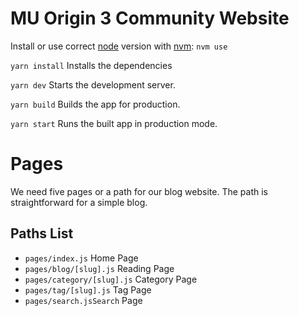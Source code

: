 # MU Origin 3 Community Website

Install or use correct [node](https://github.com/nodejs/node) version with [nvm](https://github.com/nvm-sh/nvm): `nvm use`

`yarn install` Installs the dependencies

`yarn dev` Starts the development server.

`yarn build` Builds the app for production.

`yarn start` Runs the built app in production mode.

# Pages

We need five pages or a path for our blog website. The path is straightforward for a simple blog.

## Paths List

- `pages/index.js` Home Page
- `pages/blog/[slug].js` Reading Page
- `pages/category/[slug].js` Category Page
- `pages/tag/[slug].js` Tag Page
- `pages/search.jsSearch` Page
